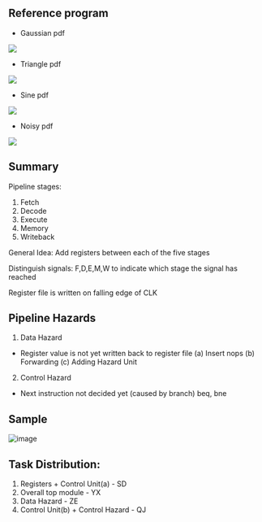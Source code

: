 ## Reference program
- Gaussian pdf

[![](https://user-images.githubusercontent.com/58468284/207982257-ae35cf41-593f-4d31-a1d5-020aa2eab2e8.png)](https://www.youtube.com/shorts/aaOBhFDiVVo)


- Triangle pdf

[![](https://user-images.githubusercontent.com/58468284/207982411-7611befe-f9e7-4183-a3f4-328eb7423db6.png)](https://www.youtube.com/shorts/EHbCkdSwqxY)

- Sine pdf

[![](https://user-images.githubusercontent.com/58468284/207982606-a823344d-8c5c-41bb-9c3c-fd27c6e1a410.png)](https://www.youtube.com/shorts/f8KAQsSRfBo)

- Noisy pdf

[![](https://user-images.githubusercontent.com/58468284/207982715-65425d3d-d6f9-442d-8d42-d6c8a8e4ea04.png)](https://www.youtube.com/shorts/nUaZ_FC3nOw)



## Summary

Pipeline stages:
1. Fetch
2. Decode
3. Execute
4. Memory
5. Writeback

General Idea: Add registers between each of the five stages

Distinguish signals: F,D,E,M,W to indicate which stage the signal has reached

Register file is written on falling edge of CLK

## Pipeline Hazards
1. Data Hazard
- Register value is not yet written back to register file
(a) Insert nops
(b) Forwarding
(c) Adding Hazard Unit

2. Control Hazard
- Next instruction not decided yet (caused by branch)
    beq, bne

## Sample
![image](https://user-images.githubusercontent.com/58468284/205861052-39326a98-bbf0-4428-95f8-4ff8f7ecbdb9.png)

## Task Distribution:
1. Registers + Control Unit(a)          - SD
2. Overall top module                   - YX
3. Data Hazard                          - ZE
4. Control Unit(b) + Control Hazard     - QJ
